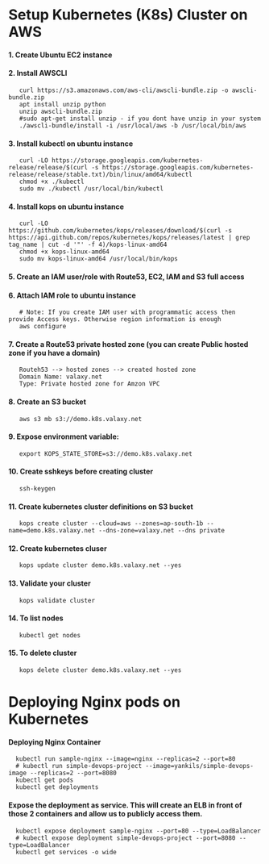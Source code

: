 # Setup Kubernetes (K8s) Cluster on AWS
####  1. Create Ubuntu EC2 instance
####  2. Install AWSCLI
       curl https://s3.amazonaws.com/aws-cli/awscli-bundle.zip -o awscli-bundle.zip
       apt install unzip python
       unzip awscli-bundle.zip
       #sudo apt-get install unzip - if you dont have unzip in your system
       ./awscli-bundle/install -i /usr/local/aws -b /usr/local/bin/aws
####  3. Install kubectl on ubuntu instance
       curl -LO https://storage.googleapis.com/kubernetes-release/release/$(curl -s https://storage.googleapis.com/kubernetes-release/release/stable.txt)/bin/linux/amd64/kubectl
       chmod +x ./kubectl
       sudo mv ./kubectl /usr/local/bin/kubectl
####  4. Install kops on ubuntu instance
       curl -LO https://github.com/kubernetes/kops/releases/download/$(curl -s https://api.github.com/repos/kubernetes/kops/releases/latest | grep tag_name | cut -d '"' -f 4)/kops-linux-amd64
       chmod +x kops-linux-amd64
       sudo mv kops-linux-amd64 /usr/local/bin/kops
####  5. Create an IAM user/role with Route53, EC2, IAM and S3 full access
####  6. Attach IAM role to ubuntu instance
       # Note: If you create IAM user with programmatic access then provide Access keys. Otherwise region information is enough
       aws configure
####  7. Create a Route53 private hosted zone (you can create Public hosted zone if you have a domain)
       Routeh53 --> hosted zones --> created hosted zone  
       Domain Name: valaxy.net
       Type: Private hosted zone for Amzon VPC
####  8. Create an S3 bucket
       aws s3 mb s3://demo.k8s.valaxy.net
####  9. Expose environment variable:
       export KOPS_STATE_STORE=s3://demo.k8s.valaxy.net
#### 10. Create sshkeys before creating cluster
       ssh-keygen
#### 11. Create kubernetes cluster definitions on S3 bucket
       kops create cluster --cloud=aws --zones=ap-south-1b --name=demo.k8s.valaxy.net --dns-zone=valaxy.net --dns private 
#### 12. Create kubernetes cluser
       kops update cluster demo.k8s.valaxy.net --yes
#### 13. Validate your cluster
       kops validate cluster
#### 14. To list nodes
       kubectl get nodes
#### 15. To delete cluster
       kops delete cluster demo.k8s.valaxy.net --yes

# Deploying Nginx pods on Kubernetes
#### Deploying Nginx Container
      kubectl run sample-nginx --image=nginx --replicas=2 --port=80
      # kubectl run simple-devops-project --image=yankils/simple-devops-image --replicas=2 --port=8080
      kubectl get pods
      kubectl get deployments
#### Expose the deployment as service. This will create an ELB in front of those 2 containers and allow us to publicly access them.
      kubectl expose deployment sample-nginx --port=80 --type=LoadBalancer
      # kubectl expose deployment simple-devops-project --port=8080 --type=LoadBalancer
      kubectl get services -o wide
